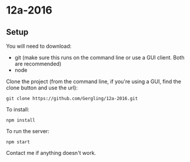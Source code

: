 # 12a-2016

## Setup

You will need to download:
* git (make sure this runs on the command line or use a GUI client. Both are recommended)
* node

Clone the project (from the command line, if you're using a GUI, find the clone button and use the url):

```
git clone https://github.com/Gergling/12a-2016.git
```

To install:

```
npm install
```

To run the server:

```
npm start
```

Contact me if anything doesn't work.
